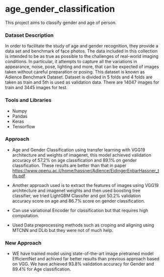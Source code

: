 # age_gender_classification
This project aims to classify gender and age of person.

### Dataset Description
In order to facilitate the study of age and gender recognition, they provide a data set and benchmark of face photos. The data included in this collection is intended to be as true as possible to the challenges of real-world imaging conditions. In particular, it attempts to capture all the variations in appearance, noise, pose, lighting and more, that can be expected of images taken without careful preparation or posing. This dataset is known as Adience Benchmark Dataset.
Dataset is divided in 5 folds and 4 folds are taken as train and 5th is used as validation data. There are 14047 images for train and 3445 images for test.

### Tools and Libraries 
  - Numpy
  - Pandas 
  - Keras
  - Tensorflow

### Approach 
  - Age and Gender Classification using transfer learning with VGG19 architecture and weights of imagenet, this model achieved validation accuracy of 57.2% on age classification and 89.1% on gender classification. These results are better than that in paper https://www.openu.ac.il/home/hassner/Adience/EidingerEnbarHassner_tifs.pdf

  - Another approach used is to extract the features of images using VGG19 architecture and imagenet weights and then used boosting tree classifier, we tried LightGBM Classifer and got 50.2% validation accuracy score on age and 86.7% score on gender classification.

  - Can use variational Encoder for classification but that requires high computation.
  
  - Used Data preprocessing methods such as croping and aligning using MTCNN and DLib but they were not of much help.
  
### New Approach
- WE have trained model using state-of-the-art image pretrained model EfficientNet and achived far better results than previous approach based on VGG. We have achieved 93.8% validation accuracy for Gender and 89.4% for Age classification.



